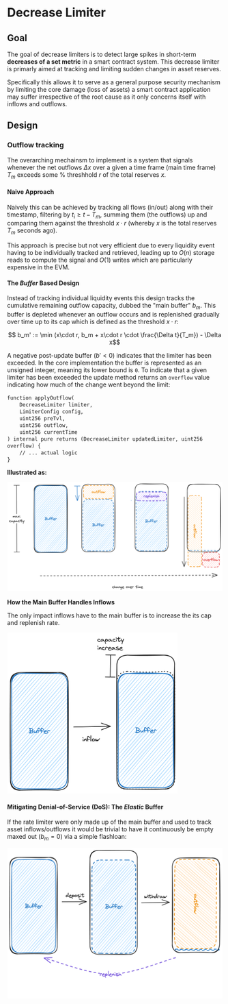 # Decrease Limiter

## Goal

The goal of decrease limiters is to detect large spikes in short-term **decreases of a set metric**
in a smart contract system. This decrease limiter is primarly aimed at tracking and limiting sudden
changes in asset reserves.

Specifically this allows it to serve as a general purpose security mechanism by limiting the core
damage (loss of assets) a smart contract application may suffer irrespective of the root cause as it only concerns itself with inflows and outflows.

## Design

### Outflow tracking

The overarching mechainsm to implement is a system that signals whenever the net outflows $\Delta x$
over a given a time frame (main time frame) $T_m$ exceeds some % threshhold $r$ of the total reserves
$x$.

#### Naive Approach

Naively this can be achieved by tracking all flows (in/out) along with their timestamp, filtering by
$t_i \ge t - T_m$, summing them (the outflows) up and comparing them against the threshold $x\cdot r$ (whereby $x$
is the total reserves $T_m$ seconds ago).

This approach is precise but not very efficient due to every liquidity event having to be
individually tracked and retrieved, leading up to $O(n)$ storage reads to compute the signal and $O(1)$ writes which are particularly expensive in the EVM.

#### The _Buffer_ Based Design

Instead of tracking individual liquidity events this design tracks the cumulative remaining outflow
capacity, dubbed the "main buffer" $b_m$. This buffer is depleted whenever an outflow occurs and is
replenished gradually over time up to its cap which is defined as the threshold $x \cdot r$:

$$ b_m' := \min (x\cdot r, b_m + x\cdot r \cdot \frac{\Delta t}{T_m}) - \Delta x$$

A negative post-update buffer ($b' \lt 0$) indicates that the limiter has been exceeded. In the
core implementation the buffer is represented as an unsigned integer, meaning its lower bound is
`0`. To indicate that a given limiter has been exceeded the update method returns an `overflow`
value indicating how much of the change went beyond the limit:

```solidity
function applyOutflow(
    DecreaseLimiter limiter,
    LimiterConfig config,
    uint256 preTvl,
    uint256 outflow,
    uint256 currentTime
) internal pure returns (DecreaseLimiter updatedLimiter, uint256 overflow) {
    // ... actual logic
}
```

**Illustrated as:**

<img src="../_assets/decrease-limiter-main-buffer-basic.png" />

**How the Main Buffer Handles Inflows**

The only impact inflows have to the main buffer is to increase the its cap and replenish rate.

<img src="../_assets/decrease-limiter-main-buffer-inflow.png" width="400" />

#### Mitigating Denial-of-Service (DoS): The _Elastic_ Buffer

If the rate limiter were only made up of the main buffer and used to track asset inflows/outflows it
would be trivial to have it continuously be empty maxed out ($b_m = 0$) via a simple flashloan:

<img src="../_assets/decrease-limiter-dos.png" width="700" />



